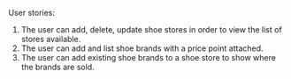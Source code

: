 User stories:
1. The user can add, delete, update shoe stores in order to view the list of stores available.
2. The user can add and list shoe brands with a price point attached.
3. The user can add existing shoe brands to a shoe store to show where the brands are sold.
